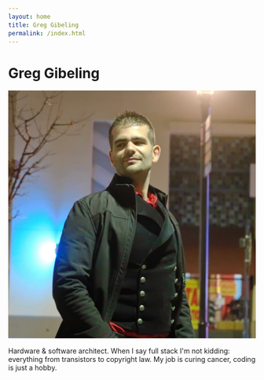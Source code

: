```yaml
---
layout: home
title: Greg Gibeling
permalink: /index.html
---
```

# Greg Gibeling

![Greg Gibeling](images/ProfileLarge.jpg)

Hardware & software architect.
When I say full stack I'm not kidding: everything from transistors to copyright law.
My job is curing cancer, coding is just a hobby.

